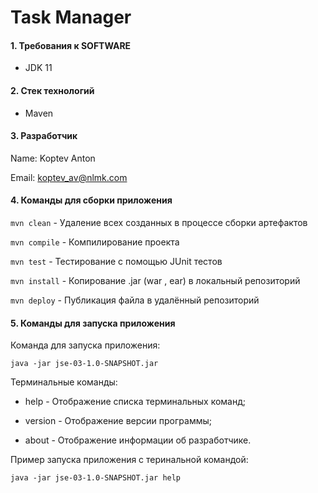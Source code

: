 # Task Manager

#### 1. Требования к  SOFTWARE

- JDK 11

#### 2. Стек технологий

- Maven

#### 3. Разработчик
Name: Koptev Anton

Email: koptev_av@nlmk.com

#### 4. Команды для сборки приложения
```mvn clean``` - Удаление всех созданных в процессе сборки артефактов

```mvn compile``` - Компилирование проекта

```mvn test``` - Тестирование с помощью JUnit тестов

```mvn install``` - Копирование .jar (war , ear) в локальный репозиторий

```mvn deploy``` - Публикация файла в удалённый репозиторий


#### 5. Команды для запуска приложения

Команда для запуска приложения:
```
java -jar jse-03-1.0-SNAPSHOT.jar
```  

Терминальные команды:

* help - Отображение списка терминальных команд;

* version - Отображение версии программы;

* about - Отображение информации об разработчике.

Пример запуска приложения с теринальной командой:

```
java -jar jse-03-1.0-SNAPSHOT.jar help
```


